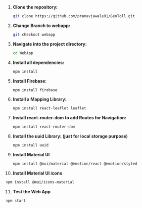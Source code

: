 1. **Clone the repository:**
   ```bash
   git clone https://github.com/pranavjawale01/GeoToll.git
   ```
2. **Change Branch to webapp:**
   ```bash
   git checkout webapp
   ```
3. **Navigate into the project directory:**
   ```bash
   cd WebApp
   ```
4. **Install all dependencies:**
   ```bash
   npm install
   ```
5. **Install Firebase:**
   ```bash
   npm install firebase
   ```
6. **Install a Mapping Library:**
   ```bash
   npm install react-leaflet leaflet
   ```
7. **Install react-router-dom to add Routes for Navigation:**
   ```bash
   npm install react-router-dom
   ```
8. **Install the uuid Library: (just for local storage purpose)**
   ```bash
   npm install uuid
   ```
9. **Install Material UI**
   ```bash
   npm install @mui/material @emotion/react @emotion/styled
   ```
10. **Install Material UI icons**
   ```bash
   npm install @mui/icons-material
   ```
11. **Test the Web App**
   ```bash
   npm start
   ```
